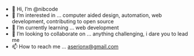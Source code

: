 - 👋 Hi, I’m @nibcode
- 👀 I’m interested in ... computer aided design, automation, web development, contributing to open source     
- 🌱 I’m currently learning ... web development
- 💞️ I’m looking to collaborate on ... anything challenging, i dare you to lead me  
- 📫 How to reach me ... aserionx@gmail.com

<!---
nibcode/nibcode is a ✨ special ✨ repository because its `README.md` (this file) appears on your GitHub profile.
You can click the Preview link to take a look at your changes.
--->
